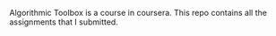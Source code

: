 Algorithmic Toolbox is a course in coursera.
This repo contains all the assignments that I submitted.
